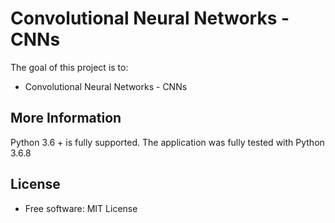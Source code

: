 # Convolutional Neural Networks - CNNs

The goal of this project is to: 
* Convolutional Neural Networks - CNNs


More Information
----------------
Python 3.6 + is fully supported.  The application was fully tested with Python 3.6.8


License
-------
* Free software: MIT License
